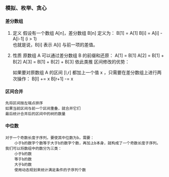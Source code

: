 ### 模拟、枚举、贪心

#### 差分数组
1. 定义 
    假设有一个数组 A[n]，差分数组 B[n] 定义为：
    B[1] = A[1]
    B[i] = A[i] - A[i-1] (i > 1)        
    也就是说，B[i] 表示 A[i] 与前一项的差值。
2. 性质
    原数组 A 可以通过差分数组 B 的前缀和还原：
    A[1] = B[1]
    A[2] = B[1] + B[2]
    A[3] = B[1] + B[2] + B[3] 依此类推
    区间修改的优势：

    如果要对原数组 A 的区间 [l,r] 都加上一个值 x ，只需要在差分数组上进行两次操作：
    B[l] += x
    B[r+1] -= x

#### 区间合并 
    先将区间按左端点排序
    如果当前区间与前一个区间重叠，就合并它们
    最后统计合并后的区间中的树的数量
#### 中位数
    对于一个奇数长度子序列，要使其中位数为b，需要：
        小于b的数字个数等于大于b的数字个数，再加上b本身，就构成了一个奇数长度子序列。
    我们可以将数组中的数分为三类：
        小于b的数
        等于b的数
        大于b的数
        使用动态规划来统计满足条件的子序列个数